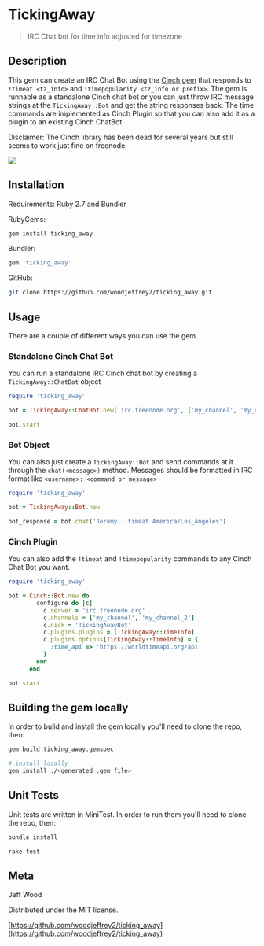 # TickingAway
> IRC Chat bot for time info adjusted for timezone

## Description

This gem can create an IRC Chat Bot using the [Cinch gem](https://github.com/cinchrb/cinch) that responds to `!timeat <tz_info>` and `!timepopularity <tz_info or prefix>`. The gem is runnable as a standalone Cinch chat bot or you can just throw IRC message strings at the `TickingAway::Bot` and get the string responses back. The time commands are implemented as Cinch Plugin so that you can also add it as a plugin to an existing Cinch ChatBot.

Disclaimer: The Cinch library has been dead for several years but still seems to work just fine on freenode.

![](header.png)

## Installation

Requirements: Ruby 2.7 and Bundler

RubyGems:

```sh
gem install ticking_away
```

Bundler:

```ruby
gem 'ticking_away'
```

GitHub:

```sh
git clone https://github.com/woodjeffrey2/ticking_away.git
```

## Usage

There are a couple of different ways you can use the gem.

### Standalone Cinch Chat Bot
You can run a standalone IRC Cinch chat bot by creating a `TickingAway::ChatBot` object

```ruby
require 'ticking_away'

bot = TickingAway::ChatBot.new('irc.freenode.org', ['my_channel', 'my_channel_2'])

bot.start
```

### Bot Object
You can also just create a `TickingAway::Bot` and send commands at it through the `chat(<message>)` method. Messages should be formatted in IRC format like `<username>: <command or message>`

```ruby
require 'ticking_away'

bot = TickingAway::Bot.new

bot_response = bot.chat('Jeremy: !timeat America/Los_Angeles')
```

### Cinch Plugin
You can also add the `!timeat` and `!timepopularity` commands to any Cinch Chat Bot you want.

```ruby
require 'ticking_away'

bot = Cinch::Bot.new do
        configure do |c|
          c.server = 'irc.freenode.org'
          c.channels = ['my_channel', 'my_channel_2']
          c.nick = 'TickingAwayBot'
          c.plugins.plugins = [TickingAway::TimeInfo]
          c.plugins.options[TickingAway::TimeInfo] = {
            :time_api => 'https://worldtimeapi.org/api'
          }
        end
      end

bot.start
```

## Building the gem locally

In order to build and install the gem locally you'll need to clone the repo, then:

```sh
gem build ticking_away.gemspec

# install locally
gem install ./<generated .gem file>
```

## Unit Tests
Unit tests are written in MiniTest. In order to run them you'll need to clone the repo, then:

```sh
bundle install

rake test
```

## Meta

Jeff Wood

Distributed under the MIT license.

[https://github.com/woodjeffrey2/ticking_away](https://github.com/woodjeffrey2/ticking_away)
